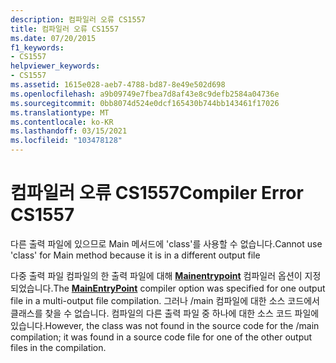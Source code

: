 ```yaml
---
description: 컴파일러 오류 CS1557
title: 컴파일러 오류 CS1557
ms.date: 07/20/2015
f1_keywords:
- CS1557
helpviewer_keywords:
- CS1557
ms.assetid: 1615e028-aeb7-4788-bd87-8e49e502d698
ms.openlocfilehash: a9b09749e7fbea7d8af43e8c9defb2584a04736e
ms.sourcegitcommit: 0bb8074d524e0dcf165430b744bb143461f17026
ms.translationtype: MT
ms.contentlocale: ko-KR
ms.lasthandoff: 03/15/2021
ms.locfileid: "103478128"
---
```

# <a name="compiler-error-cs1557"></a><span data-ttu-id="5f2a0-103">컴파일러 오류 CS1557</span><span class="sxs-lookup"><span data-stu-id="5f2a0-103">Compiler Error CS1557</span></span>

<span data-ttu-id="5f2a0-104">다른 출력 파일에 있으므로 Main 메서드에 'class'를 사용할 수 없습니다.</span><span class="sxs-lookup"><span data-stu-id="5f2a0-104">Cannot use 'class' for Main method because it is in a different output file</span></span>  
  
 <span data-ttu-id="5f2a0-105">다중 출력 파일 컴파일의 한 출력 파일에 대해 [**Mainentrypoint**](../language-reference/compiler-options/advanced.md#mainentrypoint-or-startupobject) 컴파일러 옵션이 지정 되었습니다.</span><span class="sxs-lookup"><span data-stu-id="5f2a0-105">The [**MainEntryPoint**](../language-reference/compiler-options/advanced.md#mainentrypoint-or-startupobject) compiler option was specified for one output file in a multi-output file compilation.</span></span> <span data-ttu-id="5f2a0-106">그러나 /main 컴파일에 대한 소스 코드에서 클래스를 찾을 수 없습니다. 컴파일의 다른 출력 파일 중 하나에 대한 소스 코드 파일에 있습니다.</span><span class="sxs-lookup"><span data-stu-id="5f2a0-106">However, the class was not found in the source code for the /main compilation; it was found in a source code file for one of the other output files in the compilation.</span></span>
